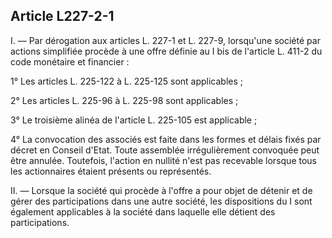 Article L227-2-1
----
I. ― Par dérogation aux articles L. 227-1 et L. 227-9, lorsqu'une société par
actions simplifiée procède à une offre définie au I bis de l'article L. 411-2 du
code monétaire et financier :

1° Les articles L. 225-122 à L. 225-125 sont applicables ;

2° Les articles L. 225-96 à L. 225-98 sont applicables ;

3° Le troisième alinéa de l'article L. 225-105 est applicable ;

4° La convocation des associés est faite dans les formes et délais fixés par
décret en Conseil d'Etat. Toute assemblée irrégulièrement convoquée peut être
annulée. Toutefois, l'action en nullité n'est pas recevable lorsque tous les
actionnaires étaient présents ou représentés.

II. ― Lorsque la société qui procède à l'offre a pour objet de détenir et de
gérer des participations dans une autre société, les dispositions du I sont
également applicables à la société dans laquelle elle détient des
participations.
